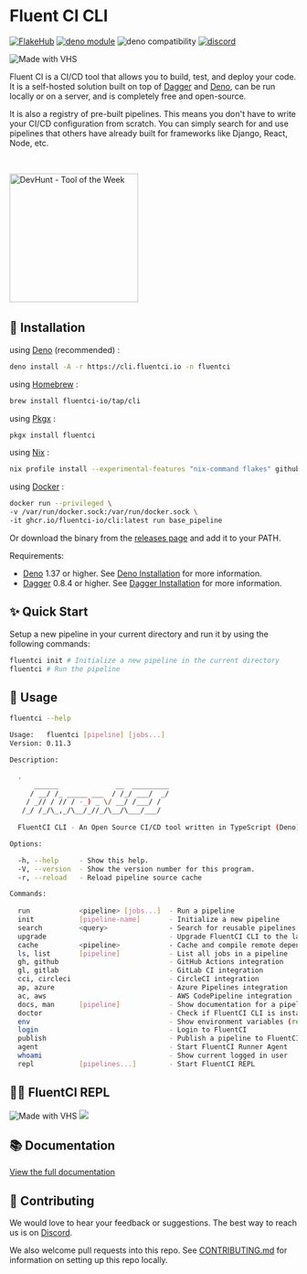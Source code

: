 # Fluent CI CLI

[![FlakeHub](https://img.shields.io/endpoint?url=https://flakehub.com/f/fluentci-io/fluentci/badge)](https://flakehub.com/flake/fluentci-io/fluentci)
[![deno module](https://shield.deno.dev/x/fluentci)](https://deno.land/x/fluentci)
![deno compatibility](https://shield.deno.dev/deno/^1.37)
[![discord](https://img.shields.io/discord/1132020671262773358?label=discord&logo=discord&color=5865F2)](https://discord.gg/V4U6dPskKc)

![Made with VHS](https://vhs.charm.sh/vhs-f5jk3sceXQrc55XC4fW3c.gif)

Fluent CI is a CI/CD tool that allows you to build, test, and deploy your code. It is a self-hosted solution built on top of [Dagger](https://dagger.io) and [Deno](https://deno.com/), can be run locally or on a server, and is completely free and open-source.

It is also a registry of pre-built pipelines. This means you don't have to write your CI/CD configuration from scratch. You can simply search for and use pipelines that others have already built for frameworks like Django, React, Node, etc.

<br clear="both"/>

<p align="left">
    <a href="https://devhunt.org/tool/fluent-ci" title="DevHunt - Tool of the Week" target="_blank"><img src="https://cdn.jsdelivr.net/gh/fluent-ci-templates/.github@main/assets/images/tab_solid.png" width=225 alt="DevHunt - Tool of the Week" /></a>&nbsp;
</p>

## 🚚 Installation
using [Deno](https://deno.com) (recommended) :

```bash
deno install -A -r https://cli.fluentci.io -n fluentci
```

using [Homebrew](https://brew.sh) :

```bash
brew install fluentci-io/tap/cli
```

using [Pkgx](https://pkgx.sh/) :

```bash
pkgx install fluentci
```

using [Nix](https://nixos.org) :

```bash
nix profile install --experimental-features "nix-command flakes" github:fluentci-io/fluentci
```

using [Docker](https://www.docker.com) :

```bash
docker run --privileged \
-v /var/run/docker.sock:/var/run/docker.sock \
-it ghcr.io/fluentci-io/cli:latest run base_pipeline
```

Or download the binary from the [releases page](https://github.com/fluentci-io/fluentci/releases) and add it to your PATH.

Requirements:
- [Deno](https://deno.com) 1.37 or higher. See [Deno Installation](https://deno.land/manual/getting_started/installation) for more information.
- [Dagger](https://dagger.io) 0.8.4 or higher. See [Dagger Installation](https://docs.dagger.io/cli/465058/install) for more information.


## ✨ Quick Start

Setup a new pipeline in your current directory and run it by using the following commands:

```bash
fluentci init # Initialize a new pipeline in the current directory
fluentci # Run the pipeline
```

## 🚀 Usage

```bash
fluentci --help

Usage:   fluentci [pipeline] [jobs...]
Version: 0.11.3   

Description:

  .                                                                                    
      ______              __  _________                                                
     / __/ /_ _____ ___  / /_/ ___/  _/                                                
    / _// / // / -_) _ \/ __/ /___/ /                                                  
   /_/ /_/\_,_/\__/_//_/\__/\___/___/                                                  
                                                                                       
  FluentCI CLI - An Open Source CI/CD tool written in TypeScript (Deno) based on Dagger

Options:

  -h, --help     - Show this help.                            
  -V, --version  - Show the version number for this program.  
  -r, --reload   - Reload pipeline source cache               

Commands:
  
  run            <pipeline> [jobs...]  - Run a pipeline
  init           [pipeline-name]       - Initialize a new pipeline                 
  search         <query>               - Search for reusable pipelines             
  upgrade                              - Upgrade FluentCI CLI to the latest version
  cache          <pipeline>            - Cache and compile remote dependencies of a pipeline
  ls, list       [pipeline]            - List all jobs in a pipeline               
  gh, github                           - GitHub Actions integration                
  gl, gitlab                           - GitLab CI integration                     
  cci, circleci                        - CircleCI integration                      
  ap, azure                            - Azure Pipelines integration               
  ac, aws                              - AWS CodePipeline integration  
  docs, man      [pipeline]            - Show documentation for a pipeline
  doctor                               - Check if FluentCI CLI is installed correctly
  env                                  - Show environment variables (read from .fluentci/.env file)
  login                                - Login to FluentCI                                         
  publish                              - Publish a pipeline to FluentCI Registry                   
  agent                                - Start FluentCI Runner Agent 
  whoami                               - Show current logged in user
  repl           [pipelines...]        - Start FluentCI REPL   
```

## 🧑‍💻 FluentCI REPL

<img src="https://vhs.charm.sh/vhs-1MJWuxoyaLKEOUIHPJwCRT.gif" alt="Made with VHS">
<a href="https://vhs.charm.sh">
  <img src="https://stuff.charm.sh/vhs/badge.svg">
</a>

## 📚 Documentation

[View the full documentation](https://docs.fluentci.io)

## 🤝 Contributing

We would love to hear your feedback or suggestions. The best way to reach us is on [Discord](https://discord.gg/H7M28d9dRk).

We also welcome pull requests into this repo. See [CONTRIBUTING.md](CONTRIBUTING.md) for information on setting up this repo locally.
